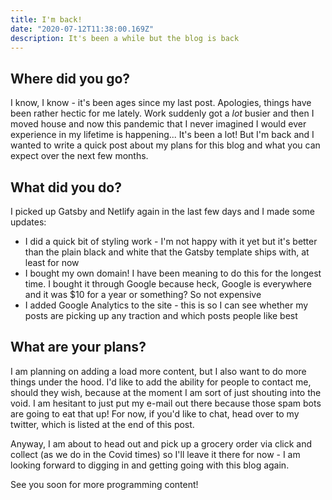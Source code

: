 ```yaml
---
title: I'm back!
date: "2020-07-12T11:38:00.169Z"
description: It's been a while but the blog is back
---
```


## Where did you go?
I know, I know - it's been ages since my last post. Apologies, things have been rather hectic for me lately. Work suddenly got a _lot_ busier and then I moved house and now this pandemic that I never imagined I would ever experience in my lifetime is happening... It's been a lot! But I'm back and I wanted to write a quick post about my plans for this blog and what you can expect over the next few months.

## What did you do?
I picked up Gatsby and Netlify again in the last few days and I made some updates:

* I did a quick bit of styling work - I'm not happy with it yet but it's better than the plain black and white that the Gatsby template ships with, at least for now
* I bought my own domain! I have been meaning to do this for the longest time. I bought it through Google because heck, Google is everywhere and it was $10 for a year or something? So not expensive
* I added Google Analytics to the site - this is so I can see whether my posts are picking up any traction and which posts people like best

## What are your plans?
I am planning on adding a load more content, but I also want to do more things under the hood. I'd like to add the ability for people to contact me, should they wish, because at the moment I am sort of just shouting into the void. I am hesitant to just put my e-mail out there because those spam bots are going to eat that up! For now, if you'd like to chat, head over to my twitter, which is listed at the end of this post.

Anyway, I am about to head out and pick up a grocery order via click and collect (as we do in the Covid times) so I'll leave it there for now - I am looking forward to digging in and getting going with this blog again.

See you soon for more programming content!